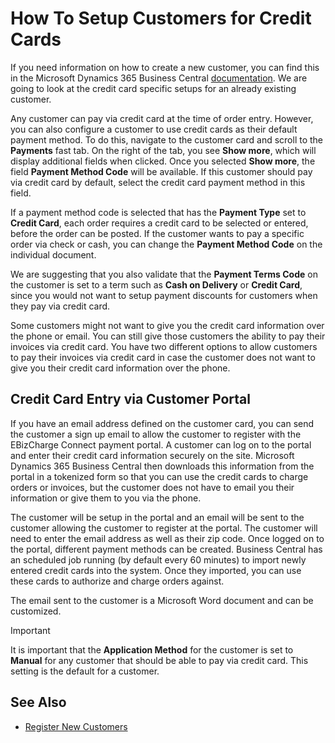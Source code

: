 # How To Setup Customers for Credit Cards

If you need information on how to create a new customer, you can find this in the Microsoft Dynamics 365 Business Central [documentation](https://docs.microsoft.com/en-US/dynamics365/financials/sales-how-register-new-customers). We are going to look at the credit card specific setups for an already existing customer.

Any customer can pay via credit card at the time of order entry. However, you can also configure a customer to use credit cards as their default payment method. To do this, navigate to the customer card and scroll to the **Payments** fast tab. On the right of the tab, you see **Show more**, which will display additional fields when clicked. Once you selected **Show more**, the field **Payment Method Code** will be available. If this customer should pay via credit card by default, select the credit card payment method in this field.

If a payment method code is selected that has the **Payment Type** set to **Credit Card**, each order requires a credit card to be selected or entered, before the order can be posted. If the customer wants to pay a specific order via check or cash, you can change the **Payment Method Code** on the individual document.

We are suggesting that you also validate that the **Payment Terms Code** on the customer is set to a term such as **Cash on Delivery** or **Credit Card**, since you would not want to setup payment discounts for customers when they pay via credit card.

Some customers might not want to give you the credit card information over the phone or email. You can still give those customers the ability to pay their invoices via credit card. You have two different options to allow customers to pay their invoices via credit card in case the customer does not want to give you their credit card information over the phone.

## Credit Card Entry via Customer Portal

If you have an email address defined on the customer card, you can send the customer a sign up email to allow the customer to register with the EBizCharge Connect payment portal. A customer can log on to the portal and enter their credit card information securely on the site. Microsoft Dynamics 365 Business Central then downloads this information from the portal in a tokenized form so that you can use the credit cards to charge orders or invoices, but the customer does not have to email you their information or give them to you via the phone.

The customer will be setup in the portal and an email will be sent to the customer allowing the customer to register at the portal. The customer will need to enter the email address as well as their zip code. Once logged on to the portal, different payment methods can be created. Business Central has an scheduled job running (by default every 60 minutes) to import newly entered credit cards into the system. Once they imported, you can use these cards to authorize and charge orders against.

The email sent to the customer is a Microsoft Word document and can be customized. <!-- Learn more about [Customizing Sign up Email](how-to-customize-signup-email.md). -->

> [!IMPORTANT]
> It is important that the **Application Method** for the customer is set to **Manual** for any customer that should be able to pay via credit card. This setting is the default for a customer.

## See Also

- [Register New Customers](https://docs.microsoft.com/en-US/dynamics365/financials/sales-how-register-new-customers)
<!-- - [Customizing Sign up Email](how-to-customize-signup-email.md) -->
